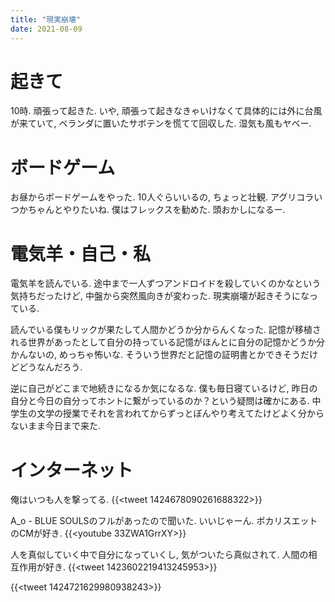 ```yaml
---
title: "現実崩壊"
date: 2021-08-09
---
```


# 起きて
10時. 頑張って起きた. いや, 頑張って起きなきゃいけなくて具体的には外に台風が来ていて, ベランダに置いたサボテンを慌てて回収した. 湿気も風もヤベー.

# ボードゲーム
お昼からボードゲームをやった. 10人ぐらいいるの, ちょっと壮観. アグリコラいつかちゃんとやりたいね.
僕はフレックスを勧めた. 頭おかしになるー.

# 電気羊・自己・私
電気羊を読んでいる. 途中まで一人ずつアンドロイドを殺していくのかなという気持ちだったけど, 中盤から突然風向きが変わった. 現実崩壊が起きそうになっている.

読んでいる僕もリックが果たして人間かどうか分からんくなった. 記憶が移植される世界があったとして自分の持っている記憶がほんとに自分の記憶かどうか分かんないの, めっちゃ怖いな. そういう世界だと記憶の証明書とかできそうだけどどうなんだろう.

逆に自己がどこまで地続きになるか気になるな. 僕も毎日寝ているけど, 昨日の自分と今日の自分ってホントに繋がっているのか？という疑問は確かにある. 中学生の文学の授業でそれを言われてからずっとぼんやり考えてたけどよく分からないまま今日まで来た.

# インターネット
俺はいつも人を撃ってる.
{{<tweet 1424678090261688322>}}

A_o - BLUE SOULSのフルがあったので聞いた. いいじゃーん. ポカリスエットのCMが好き.
{{<youtube 33ZWA1GrrXY>}}

人を真似していく中で自分になっていくし, 気がついたら真似されて. 人間の相互作用が好き.
{{<tweet 1423602219413245953>}}

{{<tweet 1424721629980938243>}}